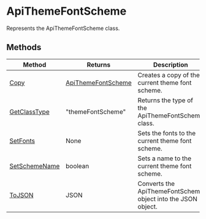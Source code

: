 # ApiThemeFontScheme

Represents the ApiThemeFontScheme class.


## Methods

| Method | Returns | Description |
| ------ | ------- | ----------- |
| [Copy](./Methods/Copy.md) | [ApiThemeFontScheme](../ApiThemeFontScheme/ApiThemeFontScheme.md) | Creates a copy of the current theme font scheme. |
| [GetClassType](./Methods/GetClassType.md) | "themeFontScheme" | Returns the type of the ApiThemeFontScheme class. |
| [SetFonts](./Methods/SetFonts.md) | None | Sets the fonts to the current theme font scheme. |
| [SetSchemeName](./Methods/SetSchemeName.md) | boolean | Sets a name to the current theme font scheme. |
| [ToJSON](./Methods/ToJSON.md) | JSON | Converts the ApiThemeFontScheme object into the JSON object. |
